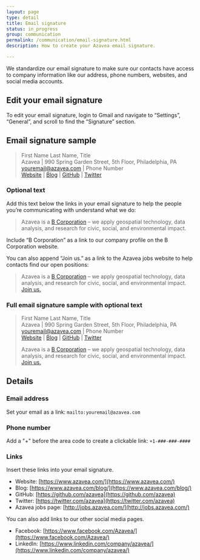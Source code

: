 ```yaml
---
layout: page
type: detail
title: Email signature
status: in_progress
group: communication
permalink: /communication/email-signature.html
description: How to create your Azavea email signature.

---
```

We standardize our email signature to make sure our contacts have access to company information like our address, phone numbers, websites, and social media accounts.

## Edit your email signature
To edit your email signature, login to Gmail and navigate to “Settings”, “General”, and scroll to find the “Signature” section.

## Email signature sample
> First Name Last Name, Title  
> Azavea &#124; 990 Spring Garden Street, 5th Floor, Philadelphia, PA  
> [youremail@azavea.com](mailto:youremail@azavea.com) &#124; Phone Number  
> [Website](https://www.azavea.com/) &#124; [Blog](https://www.azavea.com/blog/) &#124; [GitHub](https://github.com/azavea) &#124; [Twitter](https://twitter.com/azavea)

### Optional text
Add this text below the links in your email signature to help the people you’re communicating with understand what we do:

> Azavea is a [B Corporation](http://www.bcorporation.net/community/azavea) – we apply geospatial technology, data analysis, and research for civic, social, and environmental impact.

Include “B Corporation” as a link to our company profile on the B Corporation website.

You can also append “Join us.” as a link to the Azavea jobs website to help contacts find our open positions:
> Azavea is a [B Corporation](http://www.bcorporation.net/community/azavea) – we apply geospatial technology, data analysis, and research for civic, social, and environmental impact. [Join us.](http://jobs.azavea.com/)

### Full email signature sample with optional text
> First Name Last Name, Title  
> Azavea &#124; 990 Spring Garden Street, 5th Floor, Philadelphia, PA  
> [youremail@azavea.com](mailto:youremail@azavea.com) &#124; Phone Number  
> [Website](https://www.azavea.com/) &#124; [Blog](https://www.azavea.com/blog/) &#124; [GitHub](https://github.com/azavea) &#124; [Twitter](https://twitter.com/azavea)
>
> Azavea is a [B Corporation](http://www.bcorporation.net/community/azavea) – we apply geospatial technology, data analysis, and research for civic, social, and environmental impact. [Join us.](http://jobs.azavea.com/)

## Details
### Email address
Set your email as a link: `mailto:youremail@azavea.com`

### Phone number
Add a "+" before the area code to create a clickable link: `+1-###-###-####`

### Links
Insert these links into your email signature.

- Website: [https://www.azavea.com/](https://www.azavea.com/)
- Blog: [https://www.azavea.com/blog/](https://www.azavea.com/blog/)
- GitHub: [https://github.com/azavea](https://github.com/azavea)
- Twitter: [https://twitter.com/azavea](https://twitter.com/azavea)
- Azavea jobs page: [http://jobs.azavea.com/](http://jobs.azavea.com/)

You can also add links to our other social media pages.

- Facebook: [https://www.facebook.com/Azavea/](https://www.facebook.com/Azavea/)
- LinkedIn: [https://www.linkedin.com/company/azavea/](https://www.linkedin.com/company/azavea/)
